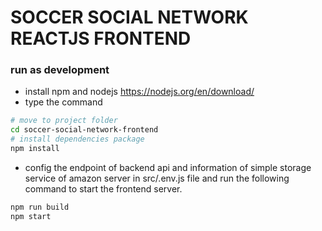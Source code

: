 # SOCCER SOCIAL NETWORK REACTJS FRONTEND
### run as development
- install npm and nodejs https://nodejs.org/en/download/
- type the command
```bash
# move to project folder
cd soccer-social-network-frontend
# install dependencies package
npm install
```
- config the endpoint of backend api and information of simple storage service of amazon server in src/.env.js file and run the following command to start the frontend server.

```bash
npm run build
npm start
```
